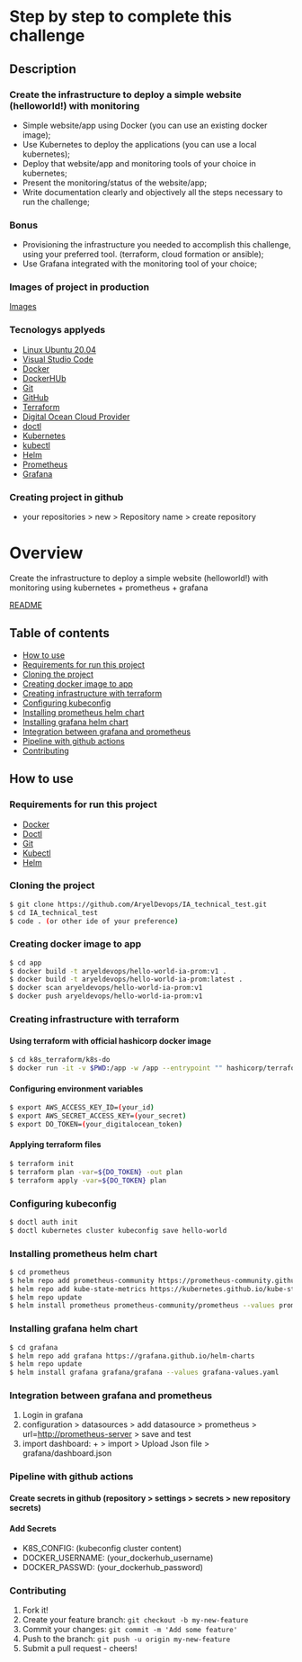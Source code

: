 # Step by step to complete this challenge

## Description

### Create the infrastructure to deploy a simple website (helloworld!) with monitoring

* Simple website/app using Docker (you can use an existing docker image);
* Use Kubernetes to deploy the applications (you can use a local kubernetes);
* Deploy that website/app and monitoring tools of your choice in kubernetes;
* Present the monitoring/status of the website/app;
* Write documentation clearly and objectively all the steps necessary to run the challenge;

### Bonus

* Provisioning the infrastructure you needed to accomplish this challenge, using your
preferred tool. (terraform, cloud formation or ansible);
* Use Grafana integrated with the monitoring tool of your choice;

### Images of project in production

[Images](images_results)

### Tecnologys applyeds

* [Linux Ubuntu 20.04](https://ubuntu.com/download)
* [Visual Studio Code](https://visualstudio.microsoft.com/pt-br/)
* [Docker](https://docs.docker.com/engine/install/)
* [DockerHUb](https://hub.docker.com/)
* [Git](https://git-scm.com/)
* [GitHub](https://github.com)
* [Terraform](https://www.terraform.io/)
* [Digital Ocean Cloud Provider](https://cloud.digitalocean.com/)
* [doctl](https://docs.digitalocean.com/reference/doctl/how-to/install/)
* [Kubernetes](https://kubernetes.io/pt-br/)
* [kubectl](https://kubernetes.io/docs/tasks/tools/install-kubectl-linux/)
* [Helm](https://helm.sh/)
* [Prometheus](https://prometheus.io/)
* [Grafana](https://grafana.com/)

### Creating project in github

* your repositories > new > Repository name > create repository

# Overview

Create the infrastructure to deploy a simple website (helloworld!) with
monitoring using kubernetes + prometheus + grafana

[README](README.md)

## Table of contents

* [How to use](#How-to-use)
* [Requirements for run this project](#Requirements-for-run-this-project)
* [Cloning the project](#Cloning-the-project)
* [Creating docker image to app](#Creating-docker-image-to-app)
* [Creating infrastructure with terraform](#Creating-infrastructure-with-terraform)
* [Configuring kubeconfig](#Configuring-kubeconfig)
* [Installing prometheus helm chart](#Installing-prometheus-helm-chart)
* [Installing grafana helm chart](#Installing-grafana-helm-chart)
* [Integration between grafana and prometheus](#Integration-between-grafana-and-prometheus)
* [Pipeline with github actions](#Pipeline-with-github-actions)
* [Contributing](#Contributing)

## How to use

### Requirements for run this project

* [Docker](https://docs.docker.com/engine/install/)
* [Doctl](https://docs.digitalocean.com/reference/doctl/how-to/install/)
* [Git](https://git-scm.com/)
* [Kubectl](https://kubernetes.io/docs/tasks/tools/install-kubectl-linux/)
* [Helm](https://helm.sh/)

### Cloning the project

```sh
$ git clone https://github.com/AryelDevops/IA_technical_test.git
$ cd IA_technical_test
$ code . (or other ide of your preference)
```

### Creating docker image to app

```sh
$ cd app
$ docker build -t aryeldevops/hello-world-ia-prom:v1 .
$ docker build -t aryeldevops/hello-world-ia-prom:latest .
$ docker scan aryeldevops/hello-world-ia-prom:v1
$ docker push aryeldevops/hello-world-ia-prom:v1
```

### Creating infrastructure with terraform

#### Using terraform with official hashicorp docker image

```sh
$ cd k8s_terraform/k8s-do
$ docker run -it -v $PWD:/app -w /app --entrypoint "" hashicorp/terraform:light sh
```

#### Configuring environment variables

```sh
$ export AWS_ACCESS_KEY_ID=(your_id)
$ export AWS_SECRET_ACCESS_KEY=(your_secret)
$ export DO_TOKEN=(your_digitalocean_token)
```

#### Applying terraform files

```sh
$ terraform init
$ terraform plan -var=${DO_TOKEN} -out plan
$ terraform apply -var=${DO_TOKEN} plan
```

### Configuring kubeconfig

```sh
$ doctl auth init 
$ doctl kubernetes cluster kubeconfig save hello-world 
```

### Installing prometheus helm chart

```sh
$ cd prometheus
$ helm repo add prometheus-community https://prometheus-community.github.io/helm-charts
$ helm repo add kube-state-metrics https://kubernetes.github.io/kube-state-metrics
$ helm repo update
$ helm install prometheus prometheus-community/prometheus --values prometheus-values.yaml
```

### Installing grafana helm chart

```sh
$ cd grafana
$ helm repo add grafana https://grafana.github.io/helm-charts
$ helm repo update
$ helm install grafana grafana/grafana --values grafana-values.yaml
```

### Integration between grafana and prometheus

1. Login in grafana
2. configuration > datasources > add datasource > prometheus > url=<http://prometheus-server> > save and test
3. import dashboard: + > import > Upload Json file > grafana/dashboard.json

### Pipeline with github actions

#### Create secrets in github (repository > settings > secrets > new repository secrets)

#### Add Secrets

* K8S_CONFIG: (kubeconfig cluster content)
* DOCKER_USERNAME: (your_dockerhub_username)
* DOCKER_PASSWD: (your_dockerhub_password)

### Contributing

1. Fork it!
2. Create your feature branch: `git checkout -b my-new-feature`
3. Commit your changes: `git commit -m 'Add some feature'`
4. Push to the branch: `git push -u origin my-new-feature`
5. Submit a pull request - cheers!
